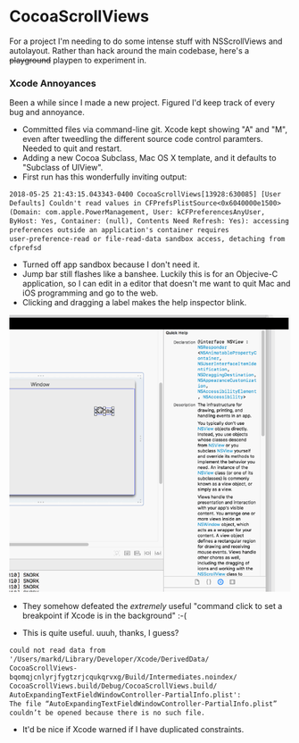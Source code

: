 # CocoaScrollViews

For a project I'm needing to do some intense stuff with NSScrollViews and autolayout.
Rather than hack around the main codebase, here's a ~~playground~~ playpen to experiment
in.


### Xcode Annoyances

Been a while since I made a new project. Figured I'd keep track of every bug and
annoyance.

* Committed files via command-line git.  Xcode kept showing "A" and "M", even after
  tweedling the different source code control paramters.  Needed to quit and restart.
* Adding a new Cocoa Subclass, Mac OS X template, and it defaults to "Subclass of UIView".
* First run has this wonderfully inviting output:

```
2018-05-25 21:43:15.043343-0400 CocoaScrollViews[13928:630085] [User
Defaults] Couldn't read values in CFPrefsPlistSource<0x6040000e1500>
(Domain: com.apple.PowerManagement, User: kCFPreferencesAnyUser,
ByHost: Yes, Container: (null), Contents Need Refresh: Yes): accessing
preferences outside an application's container requires
user-preference-read or file-read-data sandbox access, detaching from
cfprefsd
```

* Turned off app sandbox because I don't need it.
* Jump bar still flashes like a banshee. Luckily this is for an Objecive-C application,
  so I can edit in a editor that doesn't me want to quit Mac and iOS programming and
  go to the web.
* Clicking and dragging a label makes the help inspector blink.

![](ilyxc/blink-drag.gif)

* They somehow defeated the _extremely_ useful "command click to set a breakpoint if
  Xcode is in the background" :-(

* This is quite useful.  uuuh, thanks, I guess?

```
could not read data from
'/Users/markd/Library/Developer/Xcode/DerivedData/
CocoaScrollViews-bqomqjcnlyrjfygtzrjcqukqrvxg/Build/Intermediates.noindex/
CocoaScrollViews.build/Debug/CocoaScrollViews.build/
AutoExpandingTextFieldWindowController-PartialInfo.plist':
The file “AutoExpandingTextFieldWindowController-PartialInfo.plist”
couldn’t be opened because there is no such file.
```

* It'd be nice if Xcode warned if I have duplicated constraints.



